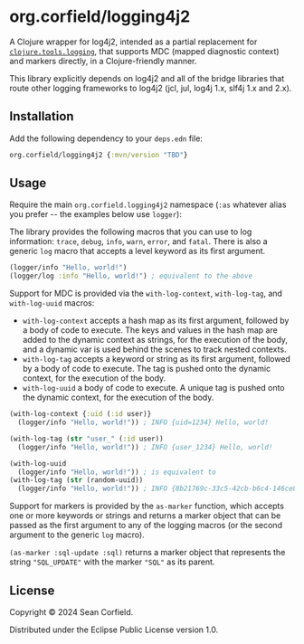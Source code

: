 # org.corfield/logging4j2

A Clojure wrapper for log4j2, intended as a partial replacement for
[`clojure.tools.logging`](https://github.com/clojure/tools.logging), that
supports MDC (mapped diagnostic context) and markers directly, in a
Clojure-friendly manner.

This library explicitly depends on log4j2 and all of the bridge libraries
that route other logging frameworks to log4j2 (jcl, jul, log4j 1.x, slf4j 1.x and 2.x).

## Installation

Add the following dependency to your `deps.edn` file:

```clojure
org.corfield/logging4j2 {:mvn/version "TBD"}
```

## Usage

Require the main `org.corfield.logging4j2` namespace (`:as` whatever alias
you prefer -- the examples below use `logger`):

The library provides the following macros that you can use to log information:
`trace`, `debug`, `info`, `warn`, `error`, and `fatal`. There is also a
generic `log` macro that accepts a level keyword as its first argument.

```clojure
(logger/info "Hello, world!")
(logger/log :info "Hello, world!") ; equivalent to the above
```

Support for MDC is provided via the `with-log-context`, `with-log-tag`,
and `with-log-uuid` macros:

* `with-log-context` accepts a hash map as its first argument, followed by a
body of code to execute. The keys and values in the hash map are added to the
dynamic context as strings, for the execution of the body, and a dynamic var
is used behind the scenes to track nested contexts.
* `with-log-tag` accepts a keyword or string as its first argument, followed
by a body of code to execute. The tag is pushed onto the dynamic context, for
the execution of the body.
* `with-log-uuid` a body of code to execute. A unique tag is pushed onto the
dynamic context, for the execution of the body.

```clojure
(with-log-context {:uid (:id user)}
  (logger/info "Hello, world!")) ; INFO {uid=1234} Hello, world!

(with-log-tag (str "user_" (:id user))
  (logger/info "Hello, world!")) ; INFO {user_1234} Hello, world!

(with-log-uuid
  (logger/info "Hello, world!")) ; is equivalent to
(with-log-tag (str (random-uuid))
  (logger/info "Hello, world!")) ; INFO {8b21769c-33c5-42cb-b6c4-146ce8bb875f} Hello, world!
```

Support for markers is provided by the `as-marker` function, which accepts
one or more keywords or strings and returns a marker object that can be passed
as the first argument to any of the logging macros (or the second argument to
the generic `log` macro).

`(as-marker :sql-update :sql)` returns a marker object that represents the
string `"SQL_UPDATE"` with the marker `"SQL"` as its parent.

## License

Copyright © 2024 Sean Corfield.

Distributed under the Eclipse Public License version 1.0.
